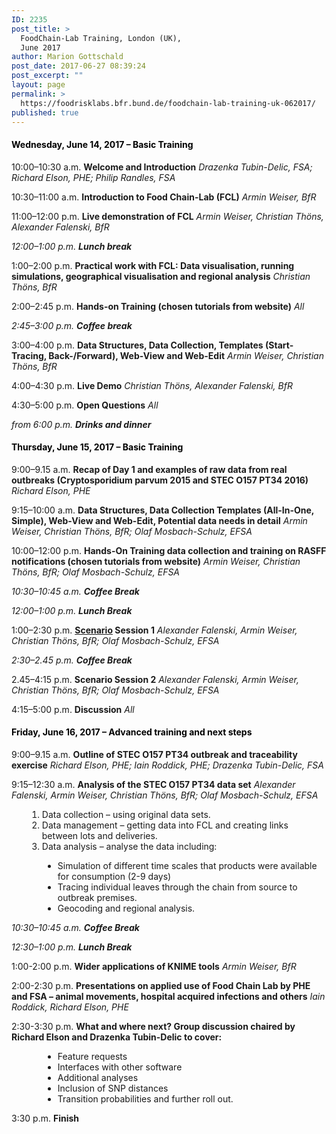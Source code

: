 ```yaml
---
ID: 2235
post_title: >
  FoodChain-Lab Training, London (UK),
  June 2017
author: Marion Gottschald
post_date: 2017-06-27 08:39:24
post_excerpt: ""
layout: page
permalink: >
  https://foodrisklabs.bfr.bund.de/foodchain-lab-training-uk-062017/
published: true
---
```

<h4><span style="color: #000000;"><strong>Wednesday, June 14, 2017 – Basic Training</strong></span></h4>
10:00–10:30 a.m.
<strong>Welcome and Introduction</strong>
<em>Drazenka Tubin-Delic, FSA;
Richard Elson, PHE;
Philip Randles, FSA</em>

10:30–11:00 a.m.
<strong>Introduction to Food Chain-Lab (FCL)</strong>
<em>Armin Weiser, BfR</em>

11:00–12:00 p.m.
<strong>Live demonstration of FCL</strong>
<em>Armin Weiser, Christian Thöns, Alexander Falenski, BfR</em>

<em>12:00–1:00 p.m. 
<strong>Lunch break</strong></em>

1:00–2:00 p.m.
<strong>Practical work with FCL: Data visualisation, running simulations, geographical visualisation and regional analysis</strong>
<em>Christian Thöns, BfR</em>

2:00–2:45 p.m.
<strong>Hands-on Training (chosen tutorials from website)</strong>
<em>All</em>

<em>2:45–3:00 p.m. 
<strong>Coffee break</strong></em>

3:00–4:00 p.m.
<strong>Data Structures, Data Collection, Templates (Start-Tracing, Back-/Forward), Web-View and Web-Edit</strong>
<em>Armin Weiser, Christian Thöns, BfR</em>

4:00–4:30 p.m.
<strong>Live Demo</strong>
<em>Christian Thöns, Alexander Falenski, BfR</em>

4:30–5:00 p.m.
<strong>Open Questions</strong>
<em>All</em>

<em>from 6:00 p.m. 
<strong>Drinks and dinner</strong></em>

<h4><span style="color: #000000;">Thursday, June 15, 2017 – Basic Training</span></h4>

9:00–9.15 a.m.
<strong>Recap of Day 1 and examples of raw data from real outbreaks (Cryptosporidium parvum 2015 and STEC O157 PT34 2016)</strong>
<em>Richard Elson, PHE</em>

9:15–10:00 a.m.
<strong>Data Structures, Data Collection Templates (All-In-One, Simple), Web-View and Web-Edit, Potential data needs in detail</strong>
<em>Armin Weiser, Christian Thöns, BfR;
Olaf Mosbach-Schulz, EFSA</em>

10:00–12:00 p.m.
<strong>Hands-On Training data collection and training on RASFF notifications (chosen tutorials from website)</strong>
<em>Armin Weiser, Christian Thöns, BfR;
Olaf Mosbach-Schulz, EFSA</em>

<em>10:30–10:45 a.m. 
<strong>Coffee Break</strong></em>

<em>12:00–1:00 p.m. 
<strong>Lunch Break</strong></em>

1:00–2:30 p.m.
<strong><a href="https://foodrisklabs.bfr.bund.de/wp-content/uploads/2015/02/Scenario_2017.zip">Scenario</a> Session 1</strong>
<em>Alexander Falenski, Armin Weiser, Christian Thöns, BfR;
Olaf Mosbach-Schulz, EFSA</em>

<em>2:30–2.45 p.m. 
<strong>Coffee Break</strong></em>

2.45–4:15 p.m.
<strong>Scenario Session 2</strong>
<em>Alexander Falenski, Armin Weiser, Christian Thöns, BfR;
Olaf Mosbach-Schulz, EFSA</em>

4:15–5:00 p.m.
<strong>Discussion</strong>
<em>All</em>
<h4><span style="color: #000000;">Friday, June 16, 2017 – Advanced training and next steps</span></h4>
9:00–9.15 a.m.
<strong>Outline of STEC O157 PT34 outbreak and traceability exercise</strong>
<em>Richard Elson, PHE;
Iain Roddick, PHE;
Drazenka Tubin-Delic, FSA</em>

9:15–12:30 a.m.
<strong>Analysis of the STEC O157 PT34 data set</strong>
<em>Alexander Falenski, Armin Weiser, Christian Thöns, BfR;
Olaf Mosbach-Schulz, EFSA</em>
<ol style="margin-left: 25px;">
 	<li>Data collection – using original data sets.</li>
 	<li>Data management – getting data into FCL and creating links between lots and deliveries.</li>
 	<li>Data analysis – analyse the data including:</li>
</ol>
<ul style="margin-left: 50px;">
 	<li>Simulation of different time scales that products were available for consumption (2-9 days)</li>
 	<li>Tracing individual leaves through the chain from source to outbreak premises.</li>
 	<li>Geocoding and regional analysis.</li>
</ul>
<em>10:30–10:45 a.m. 
<strong>Coffee Break</strong></em>

<em>12:30–1:00 p.m. 
<strong>Lunch Break</strong></em>

1:00-2:00 p.m.
<strong>Wider applications of KNIME tools</strong>
<em>Armin Weiser, BfR</em>

2:00-2:30 p.m.
<strong>Presentations on applied use of Food Chain Lab by PHE and FSA – animal movements, hospital acquired infections and others</strong>
<em>Iain Roddick, Richard Elson, PHE</em>

2:30-3:30 p.m.
<strong>What and where next? Group discussion chaired by Richard Elson and Drazenka Tubin-Delic to cover: </strong>
<ul style="margin-left: 50px;">
 	<li>Feature requests</li>
 	<li>Interfaces with other software</li>
 	<li>Additional analyses</li>
 	<li>Inclusion of SNP distances</li>
 	<li>Transition probabilities and further roll out.</li>
</ul>
3:30 p.m. 
<strong>Finish</strong>